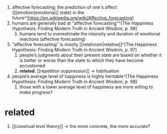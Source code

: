 1. affective forecasting; the prediction of one's affect ([[emotion|emotional]] state) in the future^[https://en.wikipedia.org/wiki/Affective_forecasting]
2. humans are generally bad at "affective forecasting"^[The Happiness Hypothesis: Finding Modern Truth in Ancient Wisdom, p. 96]
	1. humans tend to overestimate the intensity and duration of emotional reactions (affective forecasting)
3. "affective forecasting" is mostly [[relativism|relative]]^[The Happiness Hypothesis: Finding Modern Truth in Ancient Wisdom, p. 97]
	1. people’s judgments about their present state are based on whether it is better or worse than the state to which they have become accustomed
	2. **related**: [[repetition suppression]] → habituation
4. people’s average level of happiness is highly heritable^[The Happiness Hypothesis: Finding Modern Truth in Ancient Wisdom, p. 98]
	1. those with a lower average level of happiness are more willing to make progress?

# related
1. [[construal level theory]] → the more concrete, the more accurate?